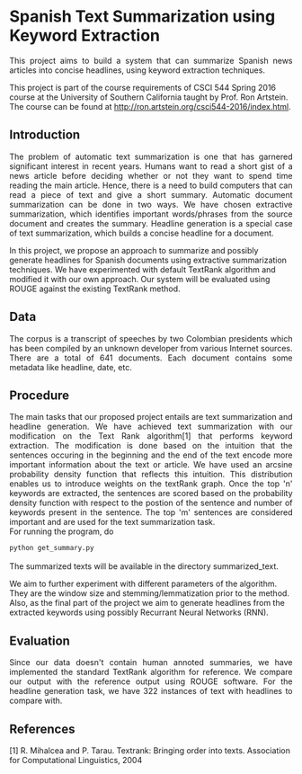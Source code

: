 # Spanish Text Summarization using Keyword Extraction
<p align="justify">
This project aims to build a system that can summarize Spanish news articles into concise headlines, using keyword extraction techniques.

This project is part of the course requirements of CSCI 544 Spring 2016 course at the University of Southern California taught by Prof. Ron Artstein. The course can be found at http://ron.artstein.org/csci544-2016/index.html.
</p>

<h2> Introduction </h2>
<p align="justify">
The problem of automatic text summarization is one that has garnered significant interest in recent years. Humans want to read a short gist of a news article before deciding whether or not they want to spend time reading the main article. Hence, there is a need to build computers that can read a piece of text and give a short summary. Automatic document summarization can be done in two ways. We have chosen extractive summarization, which identifies important words/phrases from the source document and creates the summary. Headline generation is a special case of text summarization, which builds a concise headline for a document.

In this project, we propose an approach to summarize and possibly generate headlines for Spanish documents using extractive
summarization techniques. We have experimented with default TextRank algorithm and modified it with our own approach. Our system will be evaluated using ROUGE against the existing TextRank method. 
</p>

<h2> Data </h2>
<p align="justify">
The corpus is a transcript of speeches by two Colombian presidents which has been compiled by an unknown developer from various Internet sources. There are a total of 641 documents. Each document contains some metadata like headline, date, etc.
</p>

<h2> Procedure </h2>
<p align="justify">
The main tasks that our proposed project entails are text
summarization and headline generation. We have achieved
text summarization with our modification on the Text Rank algorithm[1] that performs keyword extraction.
The modification is done based on the intuition that the sentences occuring in the beginning and the end of the text encode more important information about the text or article. We have used an arcsine probability density function that reflects this intuition. This distribution enables us to introduce weights on the textRank graph. Once the top 'n' keywords are extracted, the sentences are scored based on the probability density function with respect to the postion of the sentence and number of keywords present in the sentence. The top 'm' sentences are considered important and are used for the text summarization task.

<br/>
For running the program, do
<br/>
<code>
python get_summary.py
</code>
<br/>
The summarized texts will be available in the directory summarized_text.
<br/>

We aim to further experiment with different parameters of the algorithm. They are the window size and stemming/lemmatization prior to the method. Also, as the final part of the project we aim to generate headlines from the extracted keywords using possibly Recurrant Neural Networks (RNN).
</p>

<h2> Evaluation </h2>
<p align="justify">
Since our data doesn't contain human annoted summaries, we have implemented the standard TextRank algorithm for reference. We compare our output with the reference output using ROUGE software. For the headline generation task, we have 322 instances of text with headlines to compare with.
</p>

<h2> References </h2>
[1] R. Mihalcea and P. Tarau. Textrank: Bringing order into texts. Association for Computational Linguistics, 2004

